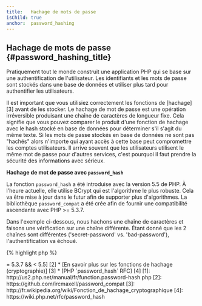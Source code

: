 ```yaml
---
title:   Hachage de mots de passe
isChild: true
anchor:  password_hashing
---
```


## Hachage de mots de passe {#password_hashing_title}

Pratiquement tout le monde construit une application PHP qui se base sur une authentification de l'utilisateur. Les 
identifiants et les mots de passe sont stockés dans une base de données et utiliser plus tard pour authentifier les 
utilisateurs.

Il est important que vous utilisiez correctement les fonctions de [hachage][3] avant de les stocker. Le hachage de 
mot de passe est une opération irréversible produisant une chaîne de caractères de longueur fixe. Cela signifie que 
vous pouvez comparer le produit d'une fonction de hachage avec le hash stocké en base de données pour déterminer s'il 
s'agit du même texte. Si les mots de passe stockés en base de données ne sont pas "hachés" alors n'importe qui ayant 
accès à cette base peut compromettre les comptes utilisateurs. Il arrive souvent que les utilisateurs utilisent le 
même mot de passe pour d'autres services, c'est pourquoi il faut prendre la sécurité des informations avec sérieux.

**Hachage de mot de passe avec `password_hash`**

La fonction `password_hash` a été introduise avec la version 5.5 de PHP. À l'heure actuelle, elle utilise BCrypt qui est 
l'algorithme le plus robuste. Cela va être mise à jour dans le futur afin de supporter plus d'algorithmes. La 
bibliothèque `password_compat` a été crée afin de fournir une compatibilité ascendante avec PHP >= 5.3.7.

Dans l'exemple ci-dessous, nous hachons une chaîne de caractères et faisons une vérification sur une chaîne différente. 
Étant donné que les 2 chaînes sont différentes ('secret-password' vs. 'bad-password'), l'authentification va échoué.

{% highlight php %}
<?php
                      
require 'password.php';

$passwordHash = password_hash('secret-password', PASSWORD_DEFAULT);

if (password_verify('bad-password', $passwordHash)) {
    // Mot de passe correct
} else {
    // Mauvais mot de passe
}
{% endhighlight %}  



* [En savoir plus sur `password_hash`] [1]
* [`password_compat` pour PHP  >= 5.3.7 && < 5.5] [2]
* [En savoir plus sur les fonctions de hachage (cryptographie)] [3]
* [PHP `password_hash` RFC] [4]

[1]: http://us2.php.net/manual/fr/function.password-hash.php
[2]: https://github.com/ircmaxell/password_compat
[3]: http://fr.wikipedia.org/wiki/Fonction_de_hachage_cryptographique
[4]: https://wiki.php.net/rfc/password_hash
